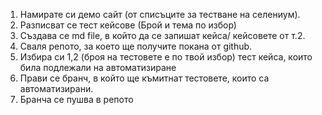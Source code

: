 1.	Намирате си демо сайт (от списъците за тестване на селениум).
2.	Разписват се тест кейсове (Брой и тема по избор)
3.	Създава се md file, в който да се запишат кейса/ кейсовете от т.2.
4.	Сваля репото, за което ще получите покана от github.
5.	Избира си 1,2 (броя на тестовете е по твой избор) тест кейса, които била подлежали на автоматизиране
6.	Прави се бранч, в който ще къмитнат тестовете, които са автоматизирани.
7.	Бранча се пушва в репото
